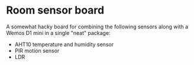 # Room sensor board

A somewhat hacky board for combining the following sensors along with a Wemos D1 mini in a single "neat" package:
  - AHT10 temperature and humidity sensor
  - PIR motion sensor
  - LDR
